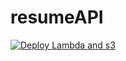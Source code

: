 # resumeAPI
[![Deploy Lambda and s3](https://github.com/Achobandu/resumeAPI/actions/workflows/deploy.yml/badge.svg)](https://github.com/Achobandu/resumeAPI/actions/workflows/deploy.yml)
